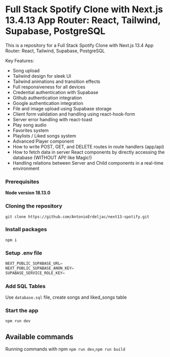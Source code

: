 # Full Stack Spotify Clone with Next.js 13.4.13 App Router: React, Tailwind, Supabase, PostgreSQL

This is a repository for a Full Stack Spotify Clone with Next.js 13.4 App Router: React, Tailwind, Supabase, PostgreSQL

Key Features:

- Song upload
- Tailwind design for sleek UI
- Tailwind animations and transition effects
- Full responsiveness for all devices
- Credential authentication with Supabase
- Github authentication integration
- Google authentication integration
- File and image upload using Supabase storage
- Client form validation and handling using react-hook-form
- Server error handling with react-toast
- Play song audio
- Favorites system
- Playlists / Liked songs system
- Advanced Player component
- How to write POST, GET, and DELETE routes in route handlers (app/api)
- How to fetch data in server React components by directly accessing the database (WITHOUT API! like Magic!)
- Handling relations between Server and Child components in a real-time environment

### Prerequisites

**Node version 18.13.0**

### Cloning the repository

```shell
git clone https://github.com/AntonioErdeljac/next13-spotify.git
```

### Install packages

```shell
npm i
```

### Setup .env file


```js
NEXT_PUBLIC_SUPABASE_URL=
NEXT_PUBLIC_SUPABASE_ANON_KEY=
SUPABASE_SERVICE_ROLE_KEY=

```

### Add SQL Tables
Use `database.sql` file, create songs and liked_songs table

### Start the app

```shell
npm run dev
```

## Available commands

Running commands with npm `npm run dev`,`npm run build`
